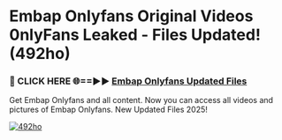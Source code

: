 # Embap Onlyfans Original Videos 0nlyFans Leaked - Files Updated! (492ho)

<h3>🔴 CLICK HERE 🌐==►► <a href="https://tinyurl.com/ehrbuxhb" rel="nofollow">Embap Onlyfans Updated Files</a></h3>

Get Embap Onlyfans and all content. Now you can access all videos and pictures of Embap Onlyfans. New Updated Files 2025!

[![492ho](https://i.imgur.com/lVYEuWS.gif)](https://tinyurl.com/ehrbuxhb)
